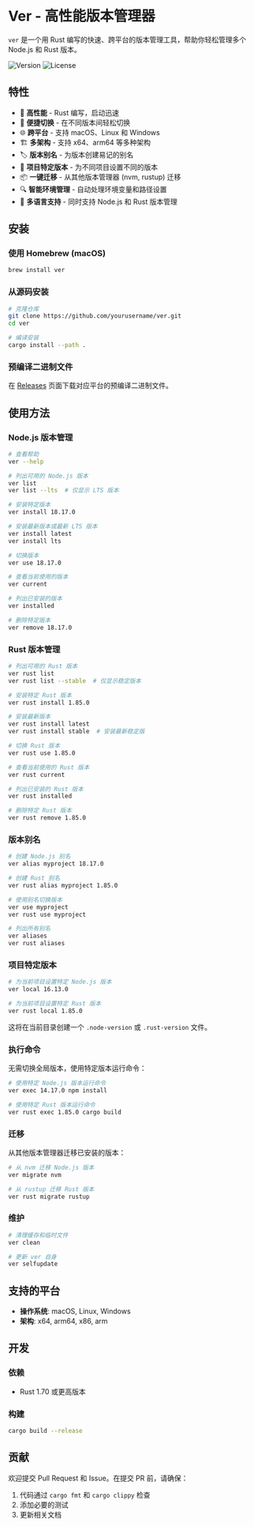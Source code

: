 # Ver - 高性能版本管理器

`ver` 是一个用 Rust 编写的快速、跨平台的版本管理工具，帮助你轻松管理多个 Node.js 和 Rust 版本。

![Version](https://img.shields.io/badge/version-0.1.0-blue)
![License](https://img.shields.io/badge/license-MIT-green)

## 特性

- 🚀 **高性能** - Rust 编写，启动迅速
- 🔄 **便捷切换** - 在不同版本间轻松切换
- 🌐 **跨平台** - 支持 macOS、Linux 和 Windows
- 🏗️ **多架构** - 支持 x64、arm64 等多种架构
- 🏷️ **版本别名** - 为版本创建易记的别名
- 📁 **项目特定版本** - 为不同项目设置不同的版本
- 📦 **一键迁移** - 从其他版本管理器 (nvm, rustup) 迁移
- 🔍 **智能环境管理** - 自动处理环境变量和路径设置
- 🦀 **多语言支持** - 同时支持 Node.js 和 Rust 版本管理

## 安装

### 使用 Homebrew (macOS)

```bash
brew install ver
```

### 从源码安装

```bash
# 克隆仓库
git clone https://github.com/yourusername/ver.git
cd ver

# 编译安装
cargo install --path .
```

### 预编译二进制文件

在 [Releases](https://github.com/yourusername/ver/releases) 页面下载对应平台的预编译二进制文件。

## 使用方法

### Node.js 版本管理

```bash
# 查看帮助
ver --help

# 列出可用的 Node.js 版本
ver list
ver list --lts  # 仅显示 LTS 版本

# 安装特定版本
ver install 18.17.0

# 安装最新版本或最新 LTS 版本
ver install latest
ver install lts

# 切换版本
ver use 18.17.0

# 查看当前使用的版本
ver current

# 列出已安装的版本
ver installed

# 删除特定版本
ver remove 18.17.0
```

### Rust 版本管理

```bash
# 列出可用的 Rust 版本
ver rust list
ver rust list --stable  # 仅显示稳定版本

# 安装特定 Rust 版本
ver rust install 1.85.0

# 安装最新版本
ver rust install latest
ver rust install stable  # 安装最新稳定版

# 切换 Rust 版本
ver rust use 1.85.0

# 查看当前使用的 Rust 版本
ver rust current

# 列出已安装的 Rust 版本
ver rust installed

# 删除特定 Rust 版本
ver rust remove 1.85.0
```

### 版本别名

```bash
# 创建 Node.js 别名
ver alias myproject 18.17.0

# 创建 Rust 别名
ver rust alias myproject 1.85.0

# 使用别名切换版本
ver use myproject
ver rust use myproject

# 列出所有别名
ver aliases
ver rust aliases
```

### 项目特定版本

```bash
# 为当前项目设置特定 Node.js 版本
ver local 16.13.0

# 为当前项目设置特定 Rust 版本
ver rust local 1.85.0
```

这将在当前目录创建一个 `.node-version` 或 `.rust-version` 文件。

### 执行命令

无需切换全局版本，使用特定版本运行命令：

```bash
# 使用特定 Node.js 版本运行命令
ver exec 14.17.0 npm install

# 使用特定 Rust 版本运行命令
ver rust exec 1.85.0 cargo build
```

### 迁移

从其他版本管理器迁移已安装的版本：

```bash
# 从 nvm 迁移 Node.js 版本
ver migrate nvm

# 从 rustup 迁移 Rust 版本
ver rust migrate rustup
```

### 维护

```bash
# 清理缓存和临时文件
ver clean

# 更新 ver 自身
ver selfupdate
```

## 支持的平台

- **操作系统**: macOS, Linux, Windows
- **架构**: x64, arm64, x86, arm

## 开发

### 依赖

- Rust 1.70 或更高版本

### 构建

```bash
cargo build --release
```

## 贡献

欢迎提交 Pull Request 和 Issue。在提交 PR 前，请确保：

1. 代码通过 `cargo fmt` 和 `cargo clippy` 检查
2. 添加必要的测试
3. 更新相关文档

## 
